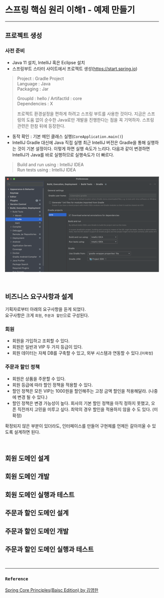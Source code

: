 # 스프링 핵심 원리 이해1 - 예제 만들기
___

## 프로젝트 생성

### 사전 준비
- Java 11 설치, IntelliJ 혹은 Eclipse 설치
- 스프링부트 스타터 사이트에서 프로젝트 생성(https://start.spring.io)
> Project : Gradle Project  
> Language : Java   
> Packaging : Jar
> 
> GroupId : hello / ArtifactId : core  
> Dependencies : X  
> 
> 프로젝트 환경설정을 편하게 하려고 스프링 부트를 사용한 것이다. 지금은 스프링의 도움 없이 순수한 Java로만 개발을 진행한다는 점을 꼭 기억하자. 스프링 관련은 한참 뒤에 등장한다.


- 동작 확인 : 기본 메인 클래스 실행(`CoreApplication.main()`)
- IntelliJ Gradle 대신에 Java 직접 실행
최근 IntelliJ 버전은 Gradle을 통해 실행하는 것이 기본 설정이다. 이렇게 하면 실행 속도가 느리다. 다음과 같이 변경하면 IntelliJ가 Java를 바로 실행하므로 실행속도가 더 빠르다.

> Build and run using : IntelliJ IDEA  
> Run tests using : IntelliJ IDEA

![](png/ch2_1.png)

<br>

## 비즈니스 요구사항과 설계
기획자로부터 아래의 요구사항을 듣게 되었다.  
요구사항은 크게 `회원`, `주문과 할인`으로 구성된다.

### 회원
- 회원을 가입하고 조회할 수 있다.
- 회원은 일반과 VIP 두 가지 등급이 있다.
- 회원 데이터는 자체 DB를 구축할 수 있고, 외부 시스템과 연동할 수 있다.(`미확정`)

### 주문과 할인 정책
- 회원은 상품을 주문할 수 있다.
- 회원 등급에 따라 할인 정책을 적용할 수 있다.
- 할인 정책은 모든 VIP는 1000원을 할인해주는 고정 금액 할인을 적용해달라. (나중에 변경 될 수 있다.)
- 할인 정책은 변경 가능성이 높다. 회사의 기본 할인 정책을 아직 정하지 못했고, 오픈 직전까지 고민을 미루고 싶다. 최악의 경우 할인을 적용하지 않을 수 도 있다. (미확정)

확정되지 않은 부분이 있더라도, 인터페이스를 만들어 구현체를 언제든 갈아끼울 수 있도록 설계하면 된다.

<br>

## 회원 도메인 설계


## 회원 도메인 개발

## 회원 도메인 실행과 테스트

## 주문과 할인 도메인 설계

## 주문과 할인 도메인 개발

## 주문과 할인 도메인 실행과 테스트







<br>

___
### `Reference`
[Spring Core Principles(Baisc Edition) by 김영한][link]

[link]: https://www.inflearn.com/course/%EC%8A%A4%ED%94%84%EB%A7%81-%ED%95%B5%EC%8B%AC-%EC%9B%90%EB%A6%AC-%EA%B8%B0%EB%B3%B8%ED%8E%B8